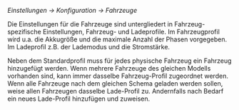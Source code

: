 _Einstellungen -> Konfiguration -> Fahrzeuge_

Die Einstellungen für die Fahrzeuge sind untergliedert in Fahrzeug-spezifische Einstellungen, Fahrzeug- und Ladeprofile. Im Fahrzeugprofil wird u.a. die Akkugröße und die maximale Anzahl der Phasen vorgegeben. Im Ladeprofil z.B. der Lademodus und die Stromstärke.

Neben dem Standardprofil muss für jedes physische Fahrzeug ein Fahrzeug hinzugefügt werden. Wenn mehrere Fahrzeuge des gleichen Modells vorhanden sind, kann immer dasselbe Fahrzeug-Profil zugeordnet werden. Wenn alle Fahrzeuge nach dem gleichen Schema geladen werden sollen, weise allen Fahrzeugen dasselbe Lade-Profil zu. Andernfalls nach Bedarf ein neues Lade-Profil hinzufügen und zuweisen.
